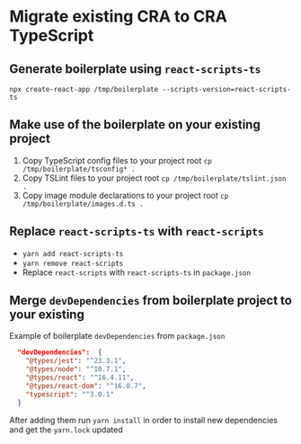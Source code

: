 # Migrate existing CRA to CRA TypeScript

## Generate boilerplate using `react-scripts-ts`

`npx create-react-app /tmp/boilerplate --scripts-version=react-scripts-ts`

## Make use of the boilerplate on your existing project

1. Copy TypeScript config files to your project root `cp /tmp/boilerplate/tsconfig* .`
2. Copy TSLint files to your project root `cp /tmp/boilerplate/tslint.json .`
3. Copy image module declarations to your project root `cp /tmp/boilerplate/images.d.ts .`

## Replace `react-scripts-ts` with `react-scripts`

- `yarn add react-scripts-ts`
- `yarn remove react-scripts`
- Replace `react-scripts` with `react-scripts-ts` in `package.json`

## Merge `devDependencies` from boilerplate project to your existing

Example of boilerplate `devDependencies` from `package.json`

```json
  "devDependencies":  {
    "@types/jest": "^23.3.1",
    "@types/node": "^10.7.1",
    "@types/react": "^16.4.11",
    "@types/react-dom": "^16.0.7",
    "typescript": "^3.0.1"
  }
```

After adding them run `yarn install` in order to install new dependencies and get the `yarn.lock` updated


